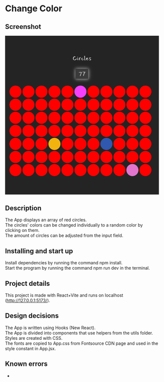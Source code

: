 # Change Color

## Screenshot

![Screenshot](screenshot.png)

## Description

The App displays an array of red circles.
<br />
The circles' colors can be changed individually to a random color by clicking on them.
<br />
The amount of circles can be adjusted from the input field.

## Installing and start up

Install dependencies by running the command npm install.
<br />
Start the program by running the command npm run dev in the terminal.

## Project details

This project is made with React+Vite and runs on localhost (http://127.0.0.1:5173/).

## Design decisions

The App is written using Hooks (New React).
<br />
The App is divided into components that use helpers from the utils folder.
<br />
Styles are created with CSS.
<br />
The fonts are copied to App.css from Fontsource CDN page and used in the style constant in App.jsx.

## Known errors

-
